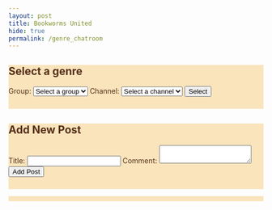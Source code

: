 ```yaml
---
layout: post
title: Bookworms United
hide: true
permalink: /genre_chatroom
---
```

<style>
.container {
    background: #F9E4BC; 
    color: #562E19;
    padding-bottom: 10px; 
}
.post-item {
    border: 1px solid #ccc;
    padding: 16px;
    margin: 16px 0;
    border-radius: 8px;
    background-color: #f9f9f9;
}

.post-item h3 {
    margin-top: 0;
}

.post-item button {
    margin-top: 8px;
}
</style>

<div class="container">
    <div class="form-container">
        <h2>Select a genre</h2>
        <form id="selectionForm">
            <label for="group_id">Group:</label>
            <select id="group_id" name="group_id" required>
                <option value="">Select a group</option>
            </select>
            <label for="channel_id">Channel:</label>
            <select id="channel_id" name="channel_id" required>
                <option value="">Select a channel</option>
            </select>
            <button type="submit">Select</button>
        </form>
    </div>
</div>
<div class="container">
    <div class="form-container">
        <h2>Add New Post</h2>
        <form id="postForm">
            <label for="title">Title:</label>
            <input type="text" id="title" name="title" required>
            <label for="comment">Comment:</label>
            <textarea id="comment" name="comment" required></textarea>
            <button type="submit">Add Post</button>
        </form>
    </div>
</div>
<div class="container">
    <div id="data" class="data">
        <div class="left-side">
            <p id="count"></p>
        </div>
        <div class="details" id="details"></div>
    </div>
</div>
<script type="module">
    // Import server URI and standard fetch options
    import { pythonURI, fetchOptions } from '{{ site.baseurl }}/assets/js/api/config.js';
    async function fetchData(channelId) {
        try {
            const response = await fetch(`${pythonURI}/api/posts/filter`, {
                ...fetchOptions,
                method: 'POST',
                headers: {
                    'Content-Type': 'application/json'
                },
                body: JSON.stringify({ channel_id: channelId })
            });
            if (!response.ok) {
                throw new Error('Failed to fetch posts: ' + response.statusText);
            }
            const postData = await response.json();
            const postCount = postData.length || 0;
            document.getElementById('count').innerHTML = `<h2>Count ${postCount}</h2>`;
            const detailsDiv = document.getElementById('details');
            detailsDiv.innerHTML = '';
            postData.forEach(postItem => {
                const postElement = document.createElement('div');
                postElement.className = 'post-item';
                postElement.innerHTML = `
                    <h3>${postItem.title}</h3>
                    <p><strong>Channel:</strong> ${postItem.channel_name}</p>
                    <p><strong>User:</strong> ${postItem.user_name}</p>
                    <p>${postItem.comment}</p>
                    <button class="react-button" data-post-id="${postItem.id}">React</button>
                    <div id="reactions-${postItem.id}"></div> <!-- Div for displaying reactions -->
                `;
                detailsDiv.appendChild(postElement);
                fetchReactions(postItem.id); // Fetch reactions for each post
            });
        } catch (error) {
            console.error('Error fetching posts:', error);
        }
    }
    // Event delegation for reaction buttons
    document.getElementById('details').addEventListener('click', function(event) {
        if (event.target.classList.contains('react-button')) {
            const postId = event.target.getAttribute('data-post-id');
            reactToPost(postId);
        }
    });
    async function reactToPost(postId) {
        console.log(`Reacting to post ID: ${postId}`); // Debugging statement
        const userId = prompt("Enter your User ID:");
        const reactionType = prompt("Enter your reaction (e.g., 👍, ❤️, 😂):");
        if (userId && reactionType) {
            const reactionData = {
                user_id: userId,
                post_id: postId,
                reaction_type: reactionType
            };
            try {
                const response = await fetch(`${pythonURI}/api/reaction`, {
                    ...fetchOptions,
                    method: 'POST',
                    headers: {
                        'Content-Type': 'application/json'
                    },
                    body: JSON.stringify(reactionData)
                });
                if (!response.ok) {
                    throw new Error('Failed to add reaction: ' + response.statusText);
                }
                alert('Reaction added successfully!');
                fetchReactions(postId); // Refresh reactions after adding
            } catch (error) {
                console.error('Error adding reaction:', error);
                alert('Error adding reaction: ' + error.message);
            }
        }
    }
</script>
